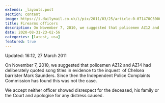 ```yaml
---
extends: _layouts.post
section: content
image: https://i.dailymail.co.uk/i/pix/2011/03/25/article-0-071470C5000005DC-478_1024x615_large.jpg 
title: Firearms officers 
description: On November 7, 2010, we suggested that policemen AZ12 and AZ14 had deliberately quoted song titles in evidence to the inquest  of Chelsea barrister Mark Saunders. Since then the Independent Police Complaints Commission has found this was not the case.We accept neither officer showed disrespect for the deceased, his family or the Court and apologise for any distress caused. 
date: 2020-08-31-23-02-56 
categories: [latest, usa] 
featured: true 
--- 
```

  Updated:  16:12, 27 March 2011   

On November 7, 2010, we suggested that policemen AZ12 and AZ14 had deliberately quoted song titles in evidence to the inquest  of Chelsea barrister Mark Saunders. Since then the Independent Police Complaints Commission has found this was not the case. 

We accept neither officer showed disrespect for the deceased, his family or the Court and apologise for any distress caused.

 

